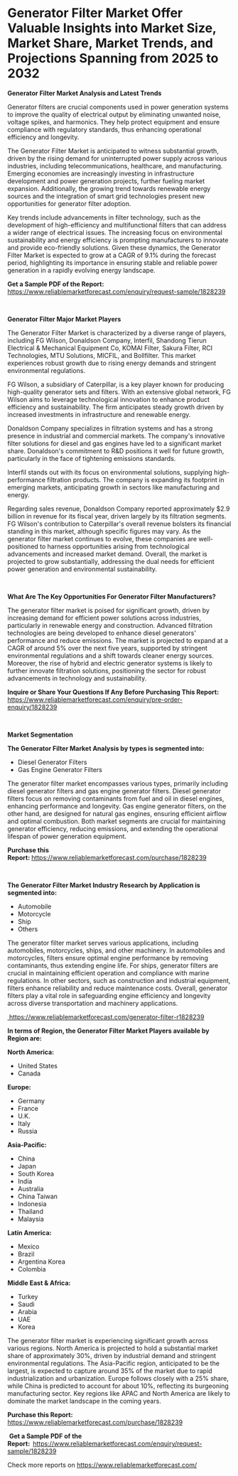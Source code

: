 <p><h1>Generator Filter Market Offer Valuable Insights into Market Size, Market Share, Market Trends, and Projections Spanning from 2025 to 2032</h1></p><p><strong>Generator Filter Market Analysis and Latest Trends</strong></p>
<p><p>Generator filters are crucial components used in power generation systems to improve the quality of electrical output by eliminating unwanted noise, voltage spikes, and harmonics. They help protect equipment and ensure compliance with regulatory standards, thus enhancing operational efficiency and longevity.</p><p>The Generator Filter Market is anticipated to witness substantial growth, driven by the rising demand for uninterrupted power supply across various industries, including telecommunications, healthcare, and manufacturing. Emerging economies are increasingly investing in infrastructure development and power generation projects, further fueling market expansion. Additionally, the growing trend towards renewable energy sources and the integration of smart grid technologies present new opportunities for generator filter adoption.</p><p>Key trends include advancements in filter technology, such as the development of high-efficiency and multifunctional filters that can address a wider range of electrical issues. The increasing focus on environmental sustainability and energy efficiency is prompting manufacturers to innovate and provide eco-friendly solutions. Given these dynamics, the Generator Filter Market is expected to grow at a CAGR of 9.1% during the forecast period, highlighting its importance in ensuring stable and reliable power generation in a rapidly evolving energy landscape.</p></p>
<p><strong>Get a Sample PDF of the Report:&nbsp;</strong> <a href="https://www.reliablemarketforecast.com/enquiry/request-sample/1828239?utm_campaign=1875&utm_medium=2&utm_source=Github&utm_content=ia&utm_term=10042025&utm_id=generator-filter">https://www.reliablemarketforecast.com/enquiry/request-sample/1828239</a></p>
<p>&nbsp;</p>
<p><strong>Generator Filter Major Market Players</strong></p>
<p><p>The Generator Filter Market is characterized by a diverse range of players, including FG Wilson, Donaldson Company, Interfil, Shandong Tierun Electrical & Mechanical Equipment Co, KOMAI Filter, Sakura Filter, RCI Technologies, MTU Solutions, MICFIL, and Bollfilter. This market experiences robust growth due to rising energy demands and stringent environmental regulations.</p><p>FG Wilson, a subsidiary of Caterpillar, is a key player known for producing high-quality generator sets and filters. With an extensive global network, FG Wilson aims to leverage technological innovation to enhance product efficiency and sustainability. The firm anticipates steady growth driven by increased investments in infrastructure and renewable energy.</p><p>Donaldson Company specializes in filtration systems and has a strong presence in industrial and commercial markets. The company's innovative filter solutions for diesel and gas engines have led to a significant market share. Donaldson's commitment to R&D positions it well for future growth, particularly in the face of tightening emissions standards.</p><p>Interfil stands out with its focus on environmental solutions, supplying high-performance filtration products. The company is expanding its footprint in emerging markets, anticipating growth in sectors like manufacturing and energy.</p><p>Regarding sales revenue, Donaldson Company reported approximately $2.9 billion in revenue for its fiscal year, driven largely by its filtration segments. FG Wilson's contribution to Caterpillar's overall revenue bolsters its financial standing in this market, although specific figures may vary. As the generator filter market continues to evolve, these companies are well-positioned to harness opportunities arising from technological advancements and increased market demand. Overall, the market is projected to grow substantially, addressing the dual needs for efficient power generation and environmental sustainability.</p></p>
<p>&nbsp;</p>
<p><strong>What Are The Key Opportunities For Generator Filter Manufacturers?</strong></p>
<p><p>The generator filter market is poised for significant growth, driven by increasing demand for efficient power solutions across industries, particularly in renewable energy and construction. Advanced filtration technologies are being developed to enhance diesel generators' performance and reduce emissions. The market is projected to expand at a CAGR of around 5% over the next five years, supported by stringent environmental regulations and a shift towards cleaner energy sources. Moreover, the rise of hybrid and electric generator systems is likely to further innovate filtration solutions, positioning the sector for robust advancements in technology and sustainability.</p></p>
<p><strong>Inquire or Share Your Questions If Any Before Purchasing This Report:</strong> <a href="https://www.reliablemarketforecast.com/enquiry/pre-order-enquiry/1828239?utm_campaign=1875&utm_medium=2&utm_source=Github&utm_content=ia&utm_term=10042025&utm_id=generator-filter">https://www.reliablemarketforecast.com/enquiry/pre-order-enquiry/1828239</a></p>
<p>&nbsp;</p>
<p><strong>Market Segmentation</strong></p>
<p><strong>The Generator Filter Market Analysis by types is segmented into:</strong></p>
<p><ul><li>Diesel Generator Filters</li><li>Gas Engine Generator Filters</li></ul></p>
<p><p>The generator filter market encompasses various types, primarily including diesel generator filters and gas engine generator filters. Diesel generator filters focus on removing contaminants from fuel and oil in diesel engines, enhancing performance and longevity. Gas engine generator filters, on the other hand, are designed for natural gas engines, ensuring efficient airflow and optimal combustion. Both market segments are crucial for maintaining generator efficiency, reducing emissions, and extending the operational lifespan of power generation equipment.</p></p>
<p><strong>Purchase this Report:&nbsp;</strong><a href="https://www.reliablemarketforecast.com/purchase/1828239?utm_campaign=1875&utm_medium=2&utm_source=Github&utm_content=ia&utm_term=10042025&utm_id=generator-filter">https://www.reliablemarketforecast.com/purchase/1828239</a></p>
<p>&nbsp;</p>
<p><strong>The Generator Filter Market Industry Research by Application is segmented into:</strong></p>
<p><ul><li>Automobile</li><li>Motorcycle</li><li>Ship</li><li>Others</li></ul></p>
<p><p>The generator filter market serves various applications, including automobiles, motorcycles, ships, and other machinery. In automobiles and motorcycles, filters ensure optimal engine performance by removing contaminants, thus extending engine life. For ships, generator filters are crucial in maintaining efficient operation and compliance with marine regulations. In other sectors, such as construction and industrial equipment, filters enhance reliability and reduce maintenance costs. Overall, generator filters play a vital role in safeguarding engine efficiency and longevity across diverse transportation and machinery applications.</p></p>
<p><a href="https://www.reliablemarketforecast.com/generator-filter-r1828239?utm_campaign=1875&utm_medium=2&utm_source=Github&utm_content=ia&utm_term=10042025&utm_id=generator-filter">&nbsp;https://www.reliablemarketforecast.com/generator-filter-r1828239</a></p>
<p><strong>In terms of Region, the Generator Filter Market Players available by Region are:</strong></p>
<p>
    <p> <strong> North America: </strong>
        <ul>
            <li>United States</li>
            <li>Canada</li>
        </ul>
        </p> 
    <p> <strong> Europe: </strong>
        <ul>
            <li>Germany</li>
            <li>France</li>
            <li>U.K.</li>
            <li>Italy</li>
            <li>Russia</li>
        </ul>
        </p> 
    <p> <strong> Asia-Pacific: </strong>
        <ul>
            <li>China</li>
            <li>Japan</li>
            <li>South Korea</li>
            <li>India</li>
            <li>Australia</li>
            <li>China Taiwan</li>
            <li>Indonesia</li>
            <li>Thailand</li>
            <li>Malaysia</li>
        </ul>
        </p> 
    <p> <strong> Latin America: </strong>
        <ul>
            <li>Mexico</li>
            <li>Brazil</li>
            <li>Argentina Korea</li>
            <li>Colombia</li>
        </ul>
        </p> 
    <p> <strong> Middle East & Africa: </strong>
        <ul>
            <li>Turkey</li>
            <li>Saudi</li>
            <li>Arabia</li>
            <li>UAE</li>
            <li>Korea</li>
        </ul>
    </p>
    </p>
<p><p>The generator filter market is experiencing significant growth across various regions. North America is projected to hold a substantial market share of approximately 30%, driven by industrial demand and stringent environmental regulations. The Asia-Pacific region, anticipated to be the largest, is expected to capture around 35% of the market due to rapid industrialization and urbanization. Europe follows closely with a 25% share, while China is predicted to account for about 10%, reflecting its burgeoning manufacturing sector. Key regions like APAC and North America are likely to dominate the market landscape in the coming years.</p></p>
<p><strong>Purchase this Report: </strong><a href="https://www.reliablemarketforecast.com/purchase/1828239?utm_campaign=1875&utm_medium=2&utm_source=Github&utm_content=ia&utm_term=10042025&utm_id=generator-filter">https://www.reliablemarketforecast.com/purchase/1828239</a></p>
<p>&nbsp;<strong>Get a Sample PDF of the Report:&nbsp;&nbsp;</strong><a href="https://www.reliablemarketforecast.com/enquiry/request-sample/1828239?utm_campaign=1875&utm_medium=2&utm_source=Github&utm_content=ia&utm_term=10042025&utm_id=generator-filter">https://www.reliablemarketforecast.com/enquiry/request-sample/1828239</a></p>
<p><strong></strong></p>
<p>Check more reports on <a href="https://www.reliablemarketforecast.com/?utm_campaign=1875&utm_medium=2&utm_source=Github&utm_content=ia&utm_term=10042025&utm_id=generator-filter">https://www.reliablemarketforecast.com/</a></p>